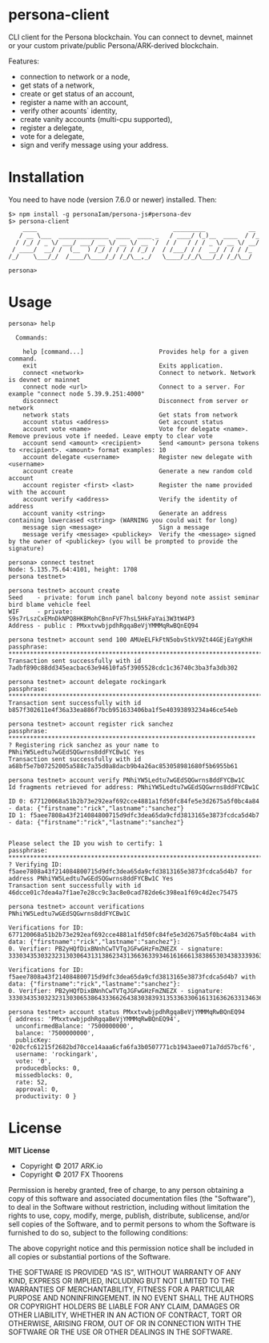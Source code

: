 <!-- ![ARK Client](https://i.imgur.com/Sj3s29m.jpg) -->

# persona-client
CLI client for the Persona blockchain.
You can connect to devnet, mainnet or your custom private/public Persona/ARK-derived blockchain.

Features:
- connection to network or a node,
- get stats of a network,
- create or get status of an account,
- register a name with an account,
- verify other acounts` identity,
- create vanity accounts (multi-cpu supported),
- register a delegate,
- vote for a delegate,
- sign and verify message using your address.

# Installation
You need to have node (version 7.6.0 or newer) installed. Then:
```
$> npm install -g personaIam/persona-js#persona-dev
$> persona-client
    ____                                      _________            __
   / __ \___  ______________  ____  ____ _   / ____/ (_)__  ____  / /_
  / /_/ / _ \/ ___/ ___/ __ \/ __ \/ __ `/  / /   / / / _ \/ __ \/ __/
 / ____/  __/ /  (__  ) /_/ / / / / /_/ /  / /___/ / /  __/ / / / /_
/_/    \___/_/  /____/\____/_/ /_/\__,_/   \____/_/_/\___/_/ /_/\__/

persona>
```

# Usage
```
persona> help

  Commands:

    help [command...]                     Provides help for a given command.
    exit                                  Exits application.
    connect <network>                     Connect to network. Network is devnet or mainnet
    connect node <url>                    Connect to a server. For example "connect node 5.39.9.251:4000"
    disconnect                            Disconnect from server or network
    network stats                         Get stats from network
    account status <address>              Get account status
    account vote <name>                   Vote for delegate <name>. Remove previous vote if needed. Leave empty to clear vote
    account send <amount> <recipient>     Send <amount> persona tokens to <recipient>. <amount> format examples: 10
    account delegate <username>           Register new delegate with <username>
    account create                        Generate a new random cold account
    account register <first> <last>       Register the name provided with the account
    account verify <address>              Verify the identity of address
    account vanity <string>               Generate an address containing lowercased <string> (WARNING you could wait for long)
    message sign <message>                Sign a message
    message verify <message> <publickey>  Verify the <message> signed by the owner of <publickey> (you will be prompted to provide the signature)
```



```
persona> connect testnet
Node: 5.135.75.64:4101, height: 1708
persona testnet>
```

```
persona testnet> account create
Seed    - private: forum inch panel balcony beyond note assist seminar bird blame vehicle feel
WIF     - private: S9s7rLszCxEMnDkNPQ8HKBMohCBnnFVF7hsL5HkFaYai3W3tW4P3
Address - public : PMxxtvwbjpdhRgqaBeVjYMMMqRwBQnEQ94
```

```
persona testnet> account send 100 AMUeELFkFtN5obvStkV9Zt44GEjEaYgKhH
passphrase: ************************************************************************
Transaction sent successfully with id 7adbf890c88dd345eacbac63e94610fa5f3905528cdc1c36740c3ba3fa3db302
```

```
persona testnet> account delegate rockingark
passphrase: **************************************************************************
Transaction sent successfully with id b857f302611e4f36a33ea886f7bcb951633406ba1f5e40393893234a46ce54eb
```

```
persona testnet> account register rick sanchez
passphrase: *********************************************************************
? Registering rick sanchez as your name to PNhiYW5Ledtu7wGEdSQGwrns8ddFYCBw1C Yes
Transaction sent successfully with id a68bf5e7b07252005a588c7a35d0a8dacb9b4a26ac853058981680f5b6955b61
```

```
persona testnet> account verify PNhiYW5Ledtu7wGEdSQGwrns8ddFYCBw1C
Id fragments retrieved for address: PNhiYW5Ledtu7wGEdSQGwrns8ddFYCBw1C

ID 0: 677120068a51b2b73e292eaf692cce4881a1fd50fc84fe5e3d2675a5f0bc4a84 - data: {"firstname":"rick","lastname":"sanchez"}
ID 1: f5aee7808a43f214084800715d9dfc3dea65da9cfd3813165e3873fcdca5d4b7 - data: {"firstname":"rick","lastname":"sanchez"}


Please select the ID you wish to certify: 1
passphrase: ****************************************************************************
? Verifying ID: f5aee7808a43f214084800715d9dfc3dea65da9cfd3813165e3873fcdca5d4b7 for address PNhiYW5Ledtu7wGEdSQGwrns8ddFYCBw1C Yes
Transaction sent successfully with id 46dcce01c7dea4a7f1ae7e28cc9c3ac8e0cad782de6c398ea1f69c4d2ec75475
```

```
persona testnet> account verifications PNhiYW5Ledtu7wGEdSQGwrns8ddFYCBw1C

Verifications for ID: 677120068a51b2b73e292eaf692cce4881a1fd50fc84fe5e3d2675a5f0bc4a84 with data: {"firstname":"rick","lastname":"sanchez"}:
0. Verifier: PB2yHQfDixBNnhCwTVTqJGFwGHzFmZNEZX - signature: 33303435303232313030643131386234313663633934616166613838653034383339363466346138666132333037623465333037383461666133343965366435363635343133666134363032323031303039386165383337303864356136663031326262633531663930326463303164393832613761333136633039346465386665653339386361366562623237

Verifications for ID: f5aee7808a43f214084800715d9dfc3dea65da9cfd3813165e3873fcdca5d4b7 with data: {"firstname":"rick","lastname":"sanchez"}:
0. Verifier: PB2yHQfDixBNnhCwTVTqJGFwGHzFmZNEZX - signature: 33303435303232313030653864333662643830383931353363306161316362633134636238643133646266663432646333613132663930663330323235366137303965636261383138313032323032643065633261643666383535336235356466383430633862616130366364363639363237303762336635333933363130633163626662313561626261616661
```

```
persona testnet> account status PMxxtvwbjpdhRgqaBeVjYMMMqRwBQnEQ94
{ address: 'PMxxtvwbjpdhRgqaBeVjYMMMqRwBQnEQ94',
  unconfirmedBalance: '7500000000',
  balance: '7500000000',
  publicKey: '020cfc61215f2682bd70cce14aaa6cfa6fa3b0507771cb1943aee071a7dd57bcf6',
  username: 'rockingark',
  vote: '0',
  producedblocks: 0,
  missedblocks: 0,
  rate: 52,
  approval: 0,
  productivity: 0 }
```

# License

**MIT License**

- Copyright © 2017 ARK.io
- Copyright © 2017 FX Thoorens

Permission is hereby granted, free of charge, to any person obtaining a copy of this software and associated documentation files (the "Software"), to deal in the Software without restriction, including without limitation the rights to use, copy, modify, merge, publish, distribute, sublicense, and/or sell copies of the Software, and to permit persons to whom the Software is furnished to do so, subject to the following conditions:

The above copyright notice and this permission notice shall be included in all copies or substantial portions of the Software.

THE SOFTWARE IS PROVIDED "AS IS", WITHOUT WARRANTY OF ANY KIND, EXPRESS OR IMPLIED, INCLUDING BUT NOT LIMITED TO THE WARRANTIES OF MERCHANTABILITY, FITNESS FOR A PARTICULAR PURPOSE AND NONINFRINGEMENT. IN NO EVENT SHALL THE AUTHORS OR COPYRIGHT HOLDERS BE LIABLE FOR ANY CLAIM, DAMAGES OR OTHER LIABILITY, WHETHER IN AN ACTION OF CONTRACT, TORT OR OTHERWISE, ARISING FROM, OUT OF OR IN CONNECTION WITH THE SOFTWARE OR THE USE OR OTHER DEALINGS IN THE SOFTWARE.

